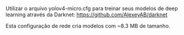 Utilizar o arquivo yolov4-micro.cfg para treinar seus modelos de deep learning através da Darknet: https://github.com/AlexeyAB/darknet

Esta configuração de rede cria modelos com ~8.3 MB de tamanho.
